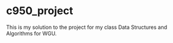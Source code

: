 # c950_project
 This is my solution to the project for my class Data Structures and Algorithms for WGU.
